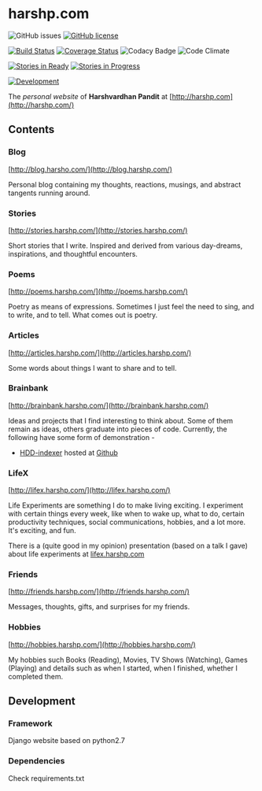# harshp.com

![GitHub issues](https://img.shields.io/badge/tag-v1.8-6600FF.svg)
[![GitHub license](https://img.shields.io/github/license/mashape/apistatus.svg)](https://github.com/coolharsh55/harshp.com/blob/master/LICENSE)

[![Build Status](https://travis-ci.org/coolharsh55/harshp.com.svg?branch=master)](https://travis-ci.org/coolharsh55/harshp.com)
[![Coverage Status](https://coveralls.io/repos/coolharsh55/harshp.com/badge.svg?branch=master&service=github)](https://coveralls.io/github/coolharsh55/harshp.com?branch=master)
![Codacy Badge](https://www.codacy.com/project/badge/e8a6dadab03a450bb0eac3dc08ce6996)
![Code Climate](https://codeclimate.com/github/coolharsh55/harshp.com/badges/gpa.svg)

[![Stories in Ready](https://badge.waffle.io/coolharsh55/harshp.com.svg?label=ready&title=Ready)](http://waffle.io/coolharsh55/harshp.com)
[![Stories in Progress](https://badge.waffle.io/coolharsh55/harshp.com.svg?label=in+progress&title=In+Progress)](http://waffle.io/coolharsh55/harshp.com)


[![Development](http://graphs.waffle.io/coolharsh55/harshp.com/throughput.svg)](https://waffle.io/coolharsh55/harshp.com/metrics)

The *personal website* of **Harshvardhan Pandit** at
[http://harshp.com](http://harshp.com/)

## Contents
### Blog
[http://blog.harsho.com/](http://blog.harshp.com/)

Personal blog containing my thoughts, reactions, musings, and abstract tangents running around.

### Stories
[http://stories.harshp.com/](http://stories.harshp.com/)

Short stories that I write. Inspired and derived from various day-dreams, inspirations, and thoughtful encounters.

### Poems
[http://poems.harshp.com/](http://poems.harshp.com/)

Poetry as means of expressions. Sometimes I just feel the need to sing, and to write, and to tell. What comes out is poetry.

### Articles
[http://articles.harshp.com/](http://articles.harshp.com/)

Some words about things I want to share and to tell.

### Brainbank
[http://brainbank.harshp.com/](http://brainbank.harshp.com/)

Ideas and projects that I find interesting to think about. Some of them remain as ideas, others graduate into pieces of code. Currently, the following have some form of demonstration -

- [HDD-indexer](http://brainbank.harshp.com/hdd-indexer/) hosted at [Github](https://github.com/coolharsh55/hdd-indexer/)

### LifeX
[http://lifex.harshp.com/](http://lifex.harshp.com/)

Life Experiments are something I do to make living exciting. I experiment with certain things every week, like when to wake up, what to do, certain productivity techniques, social communications, hobbies, and a lot more. It's exciting, and fun.

There is a (quite good in my opinion) presentation (based on a talk I gave) about life experiments at [lifex.harshp.com](http://lifex.harshp.com/presentation/UCC2014)

### Friends
[http://friends.harshp.com/](http://friends.harshp.com/)

Messages, thoughts, gifts, and surprises for my friends.

### Hobbies
[http://hobbies.harshp.com/](http://hobbies.harshp.com/)

My hobbies such Books (Reading), Movies, TV Shows (Watching), Games (Playing) and details such as when I started, when I finished, whether I completed them.

## Development

### Framework
Django website based on python2.7

### Dependencies
Check requirements.txt